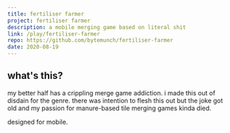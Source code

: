 ```yaml
---
title: fertiliser farmer
project: fertiliser farmer
description: a mobile merging game based on literal shit
link: /play/fertiliser-farmer
repo: https://github.com/bytemunch/fertiliser-farmer
date: 2020-08-19
---
```


## what's this?

my better half has a crippling merge game addiction. i made this out of disdain for the genre. there was intention to flesh this out but the joke got old and my passion for manure-based tile merging games kinda died.

designed for mobile.